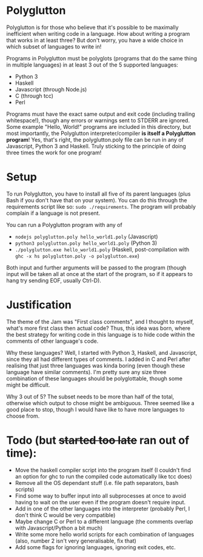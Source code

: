
# Polyglutton

Polyglutton is for those who believe that it's possible to be maximally inefficient when writing code in a language. How about writing a program that works in at least three? But don't worry, you have a wide choice in which subset of languages to write in!

Programs in Polyglutton must be polyglots (programs that do the same thing in multiple languages) in at least 3 out of the 5 supported languages:

* Python 3
* Haskell
* Javascript (through Node.js)
* C (through tcc)
* Perl

Programs must have the exact same output and exit code (including trailing whitespace!), though any errors or warnings sent to STDERR are ignored. Some example "Hello, World!" programs are included in this directory, but most importantly, the Polyglutton interpreter/compiler **is itself a Polyglutton program**! Yes, that's right, the polyglutton.poly file can be run in any of Javascript, Python 3 and Haskell. Truly sticking to the principle of doing three times the work for one program!

# Setup

To run Polyglutton, you have to install all five of its parent languages (plus Bash if you don't have that on your system). You can do this through the requirements script like so: `sudo ./requirements`. The program will probably complain if a language is not present.

You can run a Polyglutton program with any of

* `nodejs polyglutton.poly hello_world1.poly` (Javascript)
* `python3 polyglutton.poly hello_world1.poly` (Python 3)
* `./polyglutton.exe hello_world1.poly` (Haskell, post-compilation with `ghc -x hs polyglutton.poly -o polyglutton.exe`)

Both input and further arguments will be passed to the program (though input will be taken all at once at the start of the program, so if it appears to hang try sending EOF, usually Ctrl-D). 

# Justification

The theme of the Jam was "First class comments", and I thought to myself, what's more first class then actual code? Thus, this idea was born, where the best strategy for writing code in this language is to hide code within the comments of other language's code.

Why these languages? Well, I started with Python 3, Haskell, and Javascript, since they all had different types of comments. I added in C and Perl after realising that just three languages was kinda boring (even though these language have similar comments). I'm pretty sure any size three combination of these languages should be polyglottable, though some might be difficult.

Why 3 out of 5? The subset needs to be more than half of the total, otherwise which output to chose might be ambiguous. Three seemed like a good place to stop, though I would have like to have more languages to choose from. 

# Todo (but ~~started too late~~ ran out of time):

* Move the haskell compiler script into the program itself (I couldn't find an option for ghc to run the compiled code automatically like tcc does)
* Remove all the OS dependant stuff (i.e. file path separators, bash scripts)
* Find some way to buffer input into all subprocesses at once to avoid having to wait on the user even if the program doesn't require input.
* Add in one of the other languages into the interpreter (probably Perl, I don't think C would be very compatible)
* Maybe change C or Perl to a different language (the comments overlap with Javascript/Python a bit much)
* Write some more hello world scripts for each combination of languages (also, number 2 isn't very generalisable, fix that)
* Add some flags for ignoring languages, ignoring exit codes, etc.
